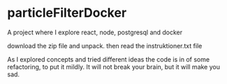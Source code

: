 # particleFilterDocker
A project where I explore react, node, postgresql and docker

download the zip file and unpack. then read the instruktioner.txt file


As I explored concepts and tried different ideas the code is in of some refactoring, to put it mildly.
It will not break your brain, but it will make you sad. 
